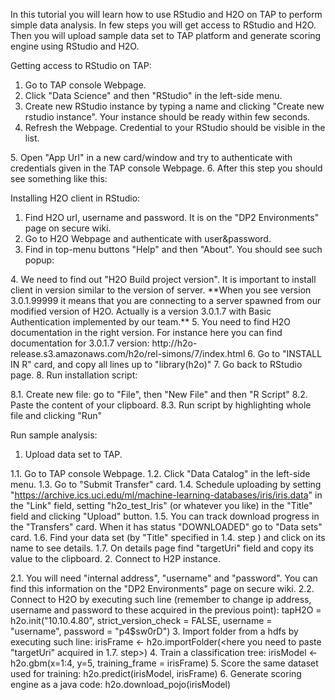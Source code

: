 In this tutorial you will learn how to use RStudio and H2O on TAP to perform simple data analysis. In few steps you will get access to RStudio and H2O. Then you will upload sample data set to TAP platform and generate scoring engine using RStudio and H2O.

Getting access to RStudio on TAP:

1. Go to TAP console Webpage.
2. Click "Data Science" and then "RStudio" in the left-side menu.
3. Create new RStudio instance by typing a name and clicking "Create new rstudio instance". Your instance should be ready within few seconds.
4. Refresh the Webpage. Credential to your RStudio should be visible in the list.
<TODO image>
5. Open "App Url" in a new card/window and try to authenticate with credentials given in the TAP console Webpage.
<TODO image>
6. After this step you should see something like this:
<TODO image>

Installing H2O client in RStudio:

1. Find H2O url, username and password. It is on the "DP2 Environments" page on secure wiki.
2. Go to H2O Webpage and authenticate with user&password.
3. Find in top-menu buttons "Help" and then "About". You should see such popup:
<TODO image>
4. We need to find out "H2O Build project version". It is important to install client in version similar to the version of server.
**When you see version 3.0.1.99999 it means that you are connecting to a server spawned from our modified version of H2O. Actually is a version 3.0.1.7 with Basic Authentication implemented by our team.**
5. You need to find H2O documentation in the right version. For instance here you can find documentation for 3.0.1.7 version: http://h2o-release.s3.amazonaws.com/h2o/rel-simons/7/index.html
6. Go to "INSTALL IN R" card, and copy all lines up to "library(h2o)"
7. Go back to RStudio page.
8. Run installation script:

8.1. Create new file: go to "File", then "New File" and then "R Script"
8.2. Paste the content of your clipboard.
8.3. Run script by highlighting whole file and clicking "Run"
<image>

Run sample analysis:

1. Upload data set to TAP.

1.1. Go to TAP console Webpage.
1.2. Click "Data Catalog" in the left-side menu.
1.3. Go to "Submit Transfer" card.
1.4. Schedule uploading by setting "https://archive.ics.uci.edu/ml/machine-learning-databases/iris/iris.data" in the "Link" field, setting "h2o_test_Iris" (or whatever you like) in the "Title" field and clicking "Upload" button.
1.5. You can track download progress in the "Transfers" card. When it has status "DOWNLOADED" go to "Data sets" card.
1.6. Find your data set (by "Title" specified in 1.4. step ) and click on its name to see details.
1.7. On details page find "targetUri" field and copy its value to the clipboard.
2. Connect to H2P instance. 

2.1. You will need "internal address", "username" and "password". You can find this information on the "DP2 Environments" page on secure wiki.
2.2. Connect to H2O by executing such line (remember to change ip address, username and password to these acquired in the previous point):
tapH2O = h2o.init("10.10.4.80",  strict_version_check = FALSE, username = "username", password = "p4$sw0rD")
3. Import folder from a hdfs by executing such line:
irisFrame <- h2o.importFolder(<here you need to paste "targetUri" acquired in 1.7. step>)
4. Train a classification tree:
irisModel <- h2o.gbm(x=1:4, y=5, training_frame = irisFrame)
5. Score the same dataset used for training:
h2o.predict(irisModel, irisFrame)
6. Generate scoring engine as a java code:
h2o.download_pojo(irisModel)
